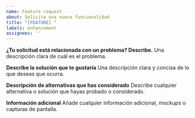 ```yaml
---
name: Feature request
about: Solicita una nueva funcionalidad
title: "[FEATURE] "
labels: enhancement
assignees: ''
---
```


**¿Tu solicitud está relacionada con un problema? Describe.**
Una descripción clara de cuál es el problema.

**Describe la solución que te gustaría**
Una descripción clara y concisa de lo que deseas que ocurra.

**Descripción de alternativas que has considerado**
Describe cualquier alternativa o solución que hayas probado o considerado.

**Información adicional**
Añade cualquier información adicional, mockups o capturas de pantalla.
